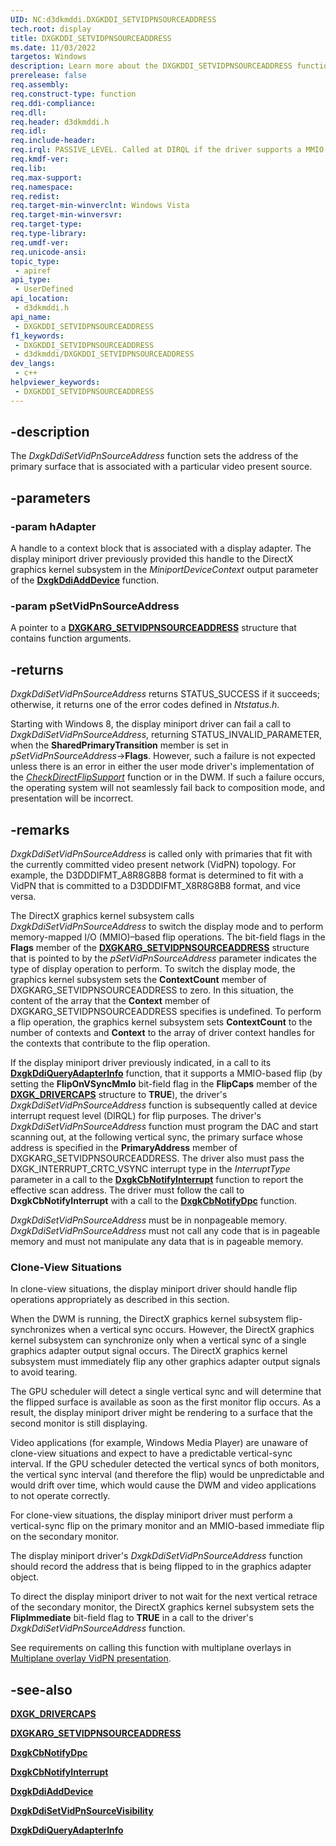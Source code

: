 ```yaml
---
UID: NC:d3dkmddi.DXGKDDI_SETVIDPNSOURCEADDRESS
tech.root: display
title: DXGKDDI_SETVIDPNSOURCEADDRESS
ms.date: 11/03/2022
targetos: Windows
description: Learn more about the DXGKDDI_SETVIDPNSOURCEADDRESS function.
prerelease: false
req.assembly: 
req.construct-type: function
req.ddi-compliance: 
req.dll: 
req.header: d3dkmddi.h
req.idl: 
req.include-header: 
req.irql: PASSIVE_LEVEL. Called at DIRQL if the driver supports a MMIO-based flip.
req.kmdf-ver: 
req.lib: 
req.max-support: 
req.namespace: 
req.redist: 
req.target-min-winverclnt: Windows Vista
req.target-min-winversvr: 
req.target-type: 
req.type-library: 
req.umdf-ver: 
req.unicode-ansi: 
topic_type:
 - apiref
api_type:
 - UserDefined
api_location:
 - d3dkmddi.h
api_name:
 - DXGKDDI_SETVIDPNSOURCEADDRESS
f1_keywords:
 - DXGKDDI_SETVIDPNSOURCEADDRESS
 - d3dkmddi/DXGKDDI_SETVIDPNSOURCEADDRESS
dev_langs:
 - c++
helpviewer_keywords:
 - DXGKDDI_SETVIDPNSOURCEADDRESS
---
```


## -description

The *DxgkDdiSetVidPnSourceAddress* function sets the address of the primary surface that is associated with a particular video present source.

## -parameters

### -param hAdapter

A handle to a context block that is associated with a display adapter. The display miniport driver previously provided this handle to the DirectX graphics kernel subsystem in the *MiniportDeviceContext* output parameter of the [**DxgkDdiAddDevice**](../dispmprt/nc-dispmprt-dxgkddi_add_device.md) function.

### -param pSetVidPnSourceAddress

A pointer to a [**DXGKARG\_SETVIDPNSOURCEADDRESS**](ns-d3dkmddi-_dxgkarg_setvidpnsourceaddress.md) structure that contains function arguments.

## -returns

*DxgkDdiSetVidPnSourceAddress* returns STATUS\_SUCCESS if it succeeds; otherwise, it returns one of the error codes defined in *Ntstatus.h*.

Starting with Windows 8, the display miniport driver can fail a call to *DxgkDdiSetVidPnSourceAddress*, returning STATUS\_INVALID\_PARAMETER, when the **SharedPrimaryTransition** member is set in *pSetVidPnSourceAddress*-\>**Flags**. However, such a failure is not expected unless there is an error in either the user mode driver's implementation of the [*CheckDirectFlipSupport*](../d3dumddi/nc-d3dumddi-pfnd3dddi_checkdirectflipsupport.md) function or in the DWM. If such a failure occurs, the operating system will not seamlessly fail back to composition mode, and presentation will be incorrect.

## -remarks

*DxgkDdiSetVidPnSourceAddress* is called only with primaries that fit with the currently committed video present network (VidPN) topology. For example, the D3DDDIFMT\_A8R8G8B8 format is determined to fit with a VidPN that is committed to a D3DDDIFMT\_X8R8G8B8 format, and vice versa.

The DirectX graphics kernel subsystem calls *DxgkDdiSetVidPnSourceAddress* to switch the display mode and to perform memory-mapped I/O (MMIO)–based flip operations. The bit-field flags in the **Flags** member of the [**DXGKARG\_SETVIDPNSOURCEADDRESS**](ns-d3dkmddi-_dxgkarg_setvidpnsourceaddress.md) structure that is pointed to by the *pSetVidPnSourceAddress* parameter indicates the type of display operation to perform. To switch the display mode, the graphics kernel subsystem sets the **ContextCount** member of DXGKARG\_SETVIDPNSOURCEADDRESS to zero. In this situation, the content of the array that the **Context** member of DXGKARG\_SETVIDPNSOURCEADDRESS specifies is undefined. To perform a flip operation, the graphics kernel subsystem sets **ContextCount** to the number of contexts and **Context** to the array of driver context handles for the contexts that contribute to the flip operation.

If the display miniport driver previously indicated, in a call to its [**DxgkDdiQueryAdapterInfo**](nc-d3dkmddi-dxgkddi_queryadapterinfo.md) function, that it supports a MMIO-based flip (by setting the **FlipOnVSyncMmIo** bit-field flag in the **FlipCaps** member of the [**DXGK\_DRIVERCAPS**](ns-d3dkmddi-_dxgk_drivercaps.md) structure to **TRUE**), the driver's *DxgkDdiSetVidPnSourceAddress* function is subsequently called at device interrupt request level (DIRQL) for flip purposes. The driver's *DxgkDdiSetVidPnSourceAddress* function must program the DAC and start scanning out, at the following vertical sync, the primary surface whose address is specified in the **PrimaryAddress** member of DXGKARG\_SETVIDPNSOURCEADDRESS. The driver also must pass the DXGK\_INTERRUPT\_CRTC\_VSYNC interrupt type in the *InterruptType* parameter in a call to the [**DxgkCbNotifyInterrupt**](nc-d3dkmddi-dxgkcb_notify_interrupt.md) function to report the effective scan address. The driver must follow the call to **DxgkCbNotifyInterrupt** with a call to the [**DxgkCbNotifyDpc**](nc-d3dkmddi-dxgkcb_notify_dpc.md) function.

*DxgkDdiSetVidPnSourceAddress* must be in nonpageable memory. *DxgkDdiSetVidPnSourceAddress* must not call any code that is in pageable memory and must not manipulate any data that is in pageable memory.

### Clone-View Situations

In clone-view situations, the display miniport driver should handle flip operations appropriately as described in this section.

When the DWM is running, the DirectX graphics kernel subsystem flip-synchronizes when a vertical sync occurs. However, the DirectX graphics kernel subsystem can synchronize only when a vertical sync of a single graphics adapter output signal occurs. The DirectX graphics kernel subsystem must immediately flip any other graphics adapter output signals to avoid tearing.

The GPU scheduler will detect a single vertical sync and will determine that the flipped surface is available as soon as the first monitor flip occurs. As a result, the display miniport driver might be rendering to a surface that the second monitor is still displaying.

Video applications (for example, Windows Media Player) are unaware of clone-view situations and expect to have a predictable vertical-sync interval. If the GPU scheduler detected the vertical syncs of both monitors, the vertical sync interval (and therefore the flip) would be unpredictable and would drift over time, which would cause the DWM and video applications to not operate correctly.

For clone-view situations, the display miniport driver must perform a vertical-sync flip on the primary monitor and an MMIO-based immediate flip on the secondary monitor.

The display miniport driver's *DxgkDdiSetVidPnSourceAddress* function should record the address that is being flipped to in the graphics adapter object.

To direct the display miniport driver to not wait for the next vertical retrace of the secondary monitor, the DirectX graphics kernel subsystem sets the **FlipImmediate** bit-field flag to **TRUE** in a call to the driver's *DxgkDdiSetVidPnSourceAddress* function.

See requirements on calling this function with multiplane overlays in [Multiplane overlay VidPN presentation](/windows-hardware/drivers/display/multiplane-overlay-vidpn-presentation).

## -see-also

[**DXGK\_DRIVERCAPS**](ns-d3dkmddi-_dxgk_drivercaps.md)

[**DXGKARG\_SETVIDPNSOURCEADDRESS**](ns-d3dkmddi-_dxgkarg_setvidpnsourceaddress.md)

[**DxgkCbNotifyDpc**](nc-d3dkmddi-dxgkcb_notify_dpc.md)

[**DxgkCbNotifyInterrupt**](nc-d3dkmddi-dxgkcb_notify_interrupt.md)

[**DxgkDdiAddDevice**](../dispmprt/nc-dispmprt-dxgkddi_add_device.md)

[**DxgkDdiSetVidPnSourceVisibility**](nc-d3dkmddi-dxgkddi_setvidpnsourcevisibility.md)

[**DxgkDdiQueryAdapterInfo**](nc-d3dkmddi-dxgkddi_queryadapterinfo.md)
